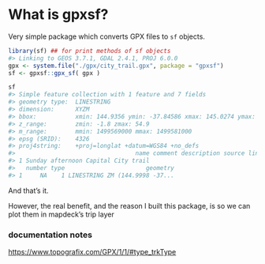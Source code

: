
# What is gpxsf?

Very simple package which converts GPX files to `sf` objects.

``` r
library(sf) ## for print methods of sf objects
#> Linking to GEOS 3.7.1, GDAL 2.4.1, PROJ 6.0.0
gpx <- system.file("./gpx/city_trail.gpx", package = "gpxsf")
sf <- gpxsf::gpx_sf( gpx )

sf
#> Simple feature collection with 1 feature and 7 fields
#> geometry type:  LINESTRING
#> dimension:      XYZM
#> bbox:           xmin: 144.9356 ymin: -37.84586 xmax: 145.0274 ymax: -37.77897
#> z_range:        zmin: -1.8 zmax: 54.9
#> m_range:        mmin: 1499569000 mmax: 1499581000
#> epsg (SRID):    4326
#> proj4string:    +proj=longlat +datum=WGS84 +no_defs
#>                                  name comment description source link
#> 1 Sunday afternoon Capital City trail                                
#>   number type                       geometry
#> 1     NA    1 LINESTRING ZM (144.9998 -37...
```

And that’s it.

However, the real benefit, and the reason I built this package, is so we
can plot them in mapdeck’s trip layer

### documentation notes

<https://www.topografix.com/GPX/1/1/#type_trkType>
